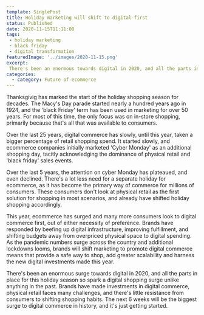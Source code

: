```yaml
---
template: SinglePost
title: Holiday marketing will shift to digital-first
status: Published
date: 2020-11-15T11:11:00
tags:
 - holiday marketing
 - black friday
 - digital transformation
featuredImage: '../images/2020-11-15.png'
excerpt:
 There's been an enormous towards digital in 2020, and all the parts in place for this holiday season so spark a digital shopping surge unlike anything in the past. Brands have made investments in digital commerce, physical retail faces many challenges, and there's little resistance from consumers to shifting shopping habits. The next 6 weeks will be the biggest surge to digital commerce in history, and it's just getting started.
categories:
  - category: Future of ecommerce
---
```

Thanksgivig has marked the start of the holiday shopping season for decades. The Macy's Day parade started nearly a hundred years ago in 1924, and the 'black Friday' term has been used in marketing for over 50 years. For most of this time, the only focus was on in-store shopping, primarily because that's all that was available to consumers.

Over the last 25 years, digital commerce has slowly, until this year, taken a bigger percentage of retail shopping spend. It started slowly, and ecommerce companies initially marketed 'Cyber Monday' as an additional shopping day, tacitly acknowledging the dominance of physical retail and 'black friday' sales events.

Over the last 5 years, the attention on cyber Monday has plateaued, and even declined. There's a lot less need for a separate holiday for ecommerce, as it has become the primary way of commerce for millions of consumers. These consumers don't look at physical retail as the first solution for shopping in most scenarios, and already have shifted holiday shopping accordingly.

This year, ecommerce has surged and many more consumers look to digital commerce first, out of either necessity of preference. Brands have responded by beefing up digital infrastructure, improving fulfillment, and shifting budgets away from overpriced physical space to digital spending. As the pandemic numbers surge across the country and additional lockdowns looms, brands will shift marketing to promote digital commerce means that provide a safe way to shop, add greater scalability and harness the new digital investments made this year.

There's been an enormous surge towards digital in 2020, and all the parts in place for this holiday season so spark a digital shopping surge unlike anything in the past. Brands have made investments in digital commerce, physical retail faces many challenges, and there's little resistance from consumers to shifting shopping habits. The next 6 weeks will be the biggest surge to digital commerce in history, and it's just getting started.
